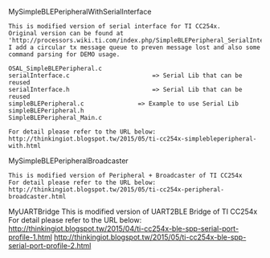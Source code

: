 MySimpleBLEPeripheralWithSerialInterface

	This is modified version of serial interface for TI CC254x.
	Original version can be found at 'http://processors.wiki.ti.com/index.php/SimpleBLEPeripheral_SerialInterface'.
	I add a circular tx message queue to preven message lost and also some command parsing for DEMO usage. 
	
	OSAL_SimpleBLEPeripheral.c
	serialInterface.c						=> Serial Lib that can be reused
	serialInterface.h						=> Serial Lib that can be reused
	simpleBLEPeripheral.c				=> Example to use Serial Lib
	simpleBLEPeripheral.h
	SimpleBLEPeripheral_Main.c

	For detail please refer to the URL below:
	http://thinkingiot.blogspot.tw/2015/05/ti-cc254x-simplebleperipheral-with.html
	
MySimpleBLEPeripheralBroadcaster

	This is modified version of Peripheral + Broadcaster of TI CC254x
	For detail please refer to the URL below:
	http://thinkingiot.blogspot.tw/2015/05/ti-cc254x-peripheral-broadcaster.html

MyUARTBridge
	This is modified version of UART2BLE Bridge of TI CC254x
	For detail please refer to the URL below:
	http://thinkingiot.blogspot.tw/2015/04/ti-cc254x-ble-spp-serial-port-profile-1.html
	http://thinkingiot.blogspot.tw/2015/05/ti-cc254x-ble-spp-serial-port-profile-2.html
	
